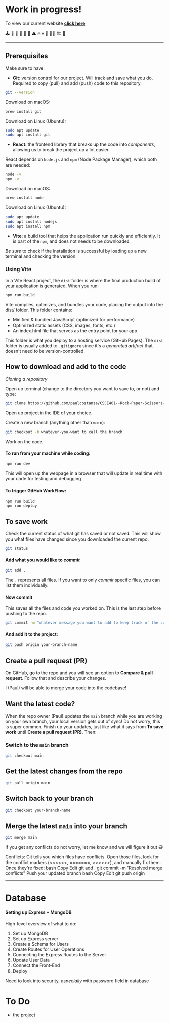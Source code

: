 # Work in progress!

To view our current website **[click here](https://rockpaperscissorsdash.com/)**

🕹️ 👻 👾 👻 🚫 🚧 ⚠️ 🔥 💀 🚨 👷‍♂️ 🏗️ 🔧 

---

## Prerequisites

Make sure to have:
- **Git**: version control for our project. Will track and save what you do. Required to copy (pull) and add (push) code to this repository. 

```bash
git --version
```

Download on macOS:
```bash
brew install git
```

Download on Linux (Ubuntu):
```bash
sudo apt update
sudo apt install git
```

- **React**: the frontend library that breaks up the code into *components*, allowing us to break the project up a lot easier. 

React depends on <code>Node.js</code> and <code>npm</code> (Node Package Manager), which both are needed:

```bash
node -v
npm -v
```

Download on macOS:
```bash 
brew install node
```

Download on Linux (Ubuntu):
```bash
sudo apt update
sudo apt install nodejs
sudo apt install npm
```

- **Vite**: a build tool that helps the application run quickly and efficiently. It is part of the <code>npm</code>, and does not needs to be downloaded. 

*Be sure* to check if the installation is successful by loading up a new terminal and checking the version. 

### Using Vite

In a Vite React project, the <code>dist</code> folder is where the final production build of your application is generated. When you run:

```bash
npm run build
```

Vite compiles, optimizes, and bundles your code, placing the output into the dist/ folder. This folder contains:
- Minified & bundled JavaScript (optimized for performance)
- Optimized static assets (CSS, images, fonts, etc.)
- An index.html file that serves as the entry point for your app

This folder is what you deploy to a hosting service (GitHub Pages). The <code>dist</code> folder is usually added to <code>.gitignore</code> since it's a *generated artifact* that doesn't need to be version-controlled.


## How to download and add to the code

*Cloning a repository*

Open up terminal (change to the directory you want to save to, or not) and type:

```bash
git clone https://github.com/paulcostanza/CSCI401--Rock-Paper-Scissors-Dash
```

Open up project in the IDE of your choice. 

Create a new branch (anything other than <code>main</code>):

```bash
git checkout -b whatever-you-want to call the branch
```

Work on the code. 

#### To run from your machine while coding:

```bash
npm run dev
```

This will open up the webpage in a browser that will update in real time with your code for testing and debugging

#### To trigger GitHub WorkFlow:

```bash
npm run build
npm run deploy
```

## To save work

Check the current status of what git has saved or not saved. This will show you what files have changed since you downloaded the current repo. 

```bash
git status
```

#### Add what you would like to *commit*

```bash
git add .
```

The <code>.</code> represents all files. If you want to only *commit* specific files, you can list them individually. 

#### Now commit

This saves all the files and code you worked on. This is the last step before pushing to the repo. 
```bash
git commit -m "whatever message you want to add to keep track of the commit"
```

#### And add it to the project:

```bash
git push origin your-branch-name
```

## Create a pull request (PR)

On GitHub, go to the repo and you will see an option to **Compare & pull request**. Follow that and describe your changes. 

I (Paul) will be able to merge your code into the codebase!

## Want the latest code?

When the repo owner (Paul) updates the <code>main</code> branch while you are working on your own branch, your local version gets out of sync! Do not worry, this is super common. Finish up your updates, just like what it says from **To save work** until **Create a pull request (PR)**. Then:

### Switch to the <code>main</code> branch

```bash
git checkout main
```

## Get the latest changes from the repo

```bash
git pull origin main
```

## Switch back to your branch

```bash
git checkout your-branch-name
```

## Merge the latest <code>main</code> into your branch

```bash
git merge main
```

If you get any conflicts do not worry, let me know and we will figure it out :smiley:


Conflicts: Git tells you which files have conflicts. Open those files, look for the conflict markers (<<<<<<, =======, >>>>>>), and manually fix them. Once they're fixed:
bash
Copy
Edit
git add .
git commit -m "Resolved merge conflicts"
Push your updated branch
bash
Copy
Edit
git push origin <your-branch-name>

---

# Database

#### Setting up Express + MongoDB

High-level overview of what to do:

1. Set up MongoDB
2. Set up Express server
3. Create a Schema for Users
4. Create Routes for User Operations
5. Connecting the Express Routes to the Server
6. Update User Data
7. Connect the Front-End
8. Deploy

Need to look into security, *especially* with password field in database

# To Do

- the project